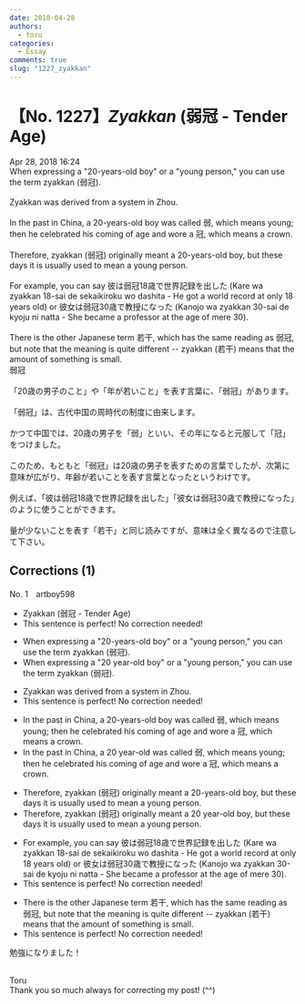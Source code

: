 ```yaml
---
date: 2018-04-28
authors:
  - toru
categories:
  - Essay
comments: true
slug: "1227_zyakkan"
---
```


# 【No. 1227】<strong><em>Zyakkan</em></strong> (弱冠 - Tender Age)
<div class="date">Apr 28, 2018 16:24</div>
<div id="post"><div id="body_show_ori">
When expressing a "20-years-old boy" or a "young person," you can use the term zyakkan (弱冠).<br/><br/>Zyakkan was derived from a system in Zhou.<br/><br/>In the past in China, a 20-years-old boy was called 弱, which means young; then he celebrated his coming of age and wore a 冠, which means a crown.<br/><br/>Therefore, zyakkan (弱冠) originally meant a 20-years-old boy, but these days it is usually used to mean a young person.<br/><br/>For example, you can say 彼は弱冠18歳で世界記録を出した (Kare wa zyakkan 18-sai de sekaikiroku wo dashita - He got a world record at only 18 years old) or 彼女は弱冠30歳で教授になった (Kanojo wa zyakkan 30-sai de kyoju ni natta - She became a professor at the age of mere 30).<br/><br/>There is the other Japanese term 若干, which has the same reading as 弱冠, but note that the meaning is quite different -- zyakkan (若干) means that the amount of something is small.
</div></div>

<!-- more -->

<div id="post_ja"><div id="body_show_mo">
弱冠<br/><br/>「20歳の男子のこと」や「年が若いこと」を表す言葉に、「弱冠」があります。<br/><br/>「弱冠」は、古代中国の周時代の制度に由来します。<br/><br/>かつて中国では、20歳の男子を「弱」といい、その年になると元服して「冠」をつけました。<br/><br/>このため、もともと「弱冠」は20歳の男子を表すための言葉でしたが、次第に意味が広がり、年齢が若いことを表す言葉となったというわけです。<br/><br/>例えば、「彼は弱冠18歳で世界記録を出した」「彼女は弱冠30歳で教授になった」のように使うことができます。<br/><br/>量が少ないことを表す「若干」と同じ読みですが、意味は全く異なるので注意して下さい。
</div></div>

## Corrections (1)
<div id="block"><div class="first_name"> No. 1　<span class="just_name">artboy598</span></div><div id="block2">
<ul class="correction_field">
<li class="incorrect">Zyakkan (弱冠 - Tender Age)</li>
<li class="corrected perfect">This sentence is perfect! No correction needed!</li>
</ul>
<ul class="correction_field">
<li class="incorrect">When expressing a "20-years-old boy" or a "young person," you can use the term zyakkan (弱冠).</li>
<li class="corrected correct">
When expressing a "<span class="f_red">20 year-old</span> boy" or a "young person," you can use the term zyakkan (弱冠).
</li>
</ul>
<ul class="correction_field">
<li class="incorrect">Zyakkan was derived from a system in Zhou.</li>
<li class="corrected perfect">This sentence is perfect! No correction needed!</li>
</ul>
<ul class="correction_field">
<li class="incorrect">In the past in China, a 20-years-old boy was called 弱, which means young; then he celebrated his coming of age and wore a 冠, which means a crown.</li>
<li class="corrected correct">
In the past in China, a <span class="f_red">20 year-old</span> was called 弱, which means young; then he celebrated his coming of age and wore a 冠, which means a crown.
</li>
</ul>
<ul class="correction_field">
<li class="incorrect">Therefore, zyakkan (弱冠) originally meant a 20-years-old boy, but these days it is usually used to mean a young person.</li>
<li class="corrected correct">
Therefore, zyakkan (弱冠) originally meant a <span class="f_red">20 year-old boy</span>, but these days it is usually used to mean a young person.
</li>
</ul>
<ul class="correction_field">
<li class="incorrect">For example, you can say 彼は弱冠18歳で世界記録を出した (Kare wa zyakkan 18-sai de sekaikiroku wo dashita - He got a world record at only 18 years old) or 彼女は弱冠30歳で教授になった (Kanojo wa zyakkan 30-sai de kyoju ni natta - She became a professor at the age of mere 30).</li>
<li class="corrected perfect">This sentence is perfect! No correction needed!</li>
</ul>
<ul class="correction_field">
<li class="incorrect">There is the other Japanese term 若干, which has the same reading as 弱冠, but note that the meaning is quite different -- zyakkan (若干) means that the amount of something is small.</li>
<li class="corrected perfect">This sentence is perfect! No correction needed!</li>
</ul>
<p class="comment_small">
 勉強になりました！
 <br/>
 <br/>
</p>

</div><div class="name"><span class="just_name">Toru</span><br>
Thank you so much always for correcting my post! (^^)
</div>
</div>
